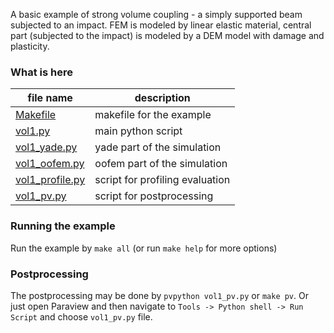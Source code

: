 A basic example of strong volume coupling - a simply supported beam subjected to an impact.
FEM is modeled by linear elastic material, central part (subjected to the impact) is modeled by a DEM model with damage and plasticity.

### What is here

| file name | description |
| --- | --- |
| [Makefile](Makefile) | makefile for the example |
| [vol1.py](vol1.py) | main python script |
| [vol1_yade.py](vol1_yade.py) | yade part of the simulation |
| [vol1_oofem.py](vol1_oofem.py) | oofem part of the simulation |
| [vol1_profile.py](vol1_profile.py) | script for profiling evaluation |
| [vol1_pv.py](vol1_pv.py) | script for postprocessing |

### Running the example
Run the example by `make all` (or run `make help` for more options)

### Postprocessing
The postprocessing may be done by `pvpython vol1_pv.py` or `make pv`.
Or just open Paraview and then navigate to `Tools -> Python shell -> Run Script` and choose `vol1_pv.py` file.
